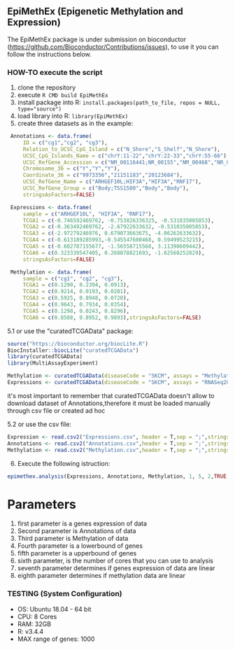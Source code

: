 ## EpiMethEx (Epigenetic Methylation and Expression)
The EpiMethEx package is under submission on bioconductor (https://github.com/Bioconductor/Contributions/issues), to use it you can follow the instructions below.
### HOW-TO execute the script
1. clone the repository
2. execute `R CMD build EpiMethEx`
3. install package into R: `install.packages(path_to_file, repos = NULL, type="source")`
4. load library into R: `library(EpiMethEx)`
5. create three datasets as in the example:

```R
 Annotations <- data.frame(
     ID = c("cg1","cg2", "cg3"),
     Relation_to_UCSC_CpG_Island = c("N_Shore","S_Shelf","N_Shore"),
     UCSC_CpG_Islands_Name = c("chrY:11-22","chrY:22-33","chrY:55-66"),
     UCSC_RefGene_Accession = c("NM_00116441;NR_00155","NM_00468","NR_00292"),
     Chromosome_36 = c("Y","Y","Y"),
     Coordinate_36 = c("9973356","21151183","20123684"),
     UCSC_RefGene_Name = c("ARHGEF10L;HIF3A","HIF3A","RNF17"),
     UCSC_RefGene_Group = c("Body;TSS1500","Body","Body"),
     stringsAsFactors=FALSE)
```
```R
 Expressions <- data.frame(
     sample = c("ARHGEF10L", "HIF3A", "RNF17"),
     TCGA1 = c(-0.746592469762, -0.753826336325, -0.531035005853),
     TCGA2 = c(-0.363492469762, -2.67922633632, -0.531035005853),
     TCGA3 = c(-2.97279246976, 0.679073663675, -4.06262633632),
     TCGA4 = c(-0.613189285993,-0.545547600468, 0.59499523215),
     TCGA5 = c(-0.602787155677, -1.56558715568, 3.11398609442),
     TCGA6 = c(0.323339547405, 0.268878821693, -1.62560252829),
     stringsAsFactors=FALSE)
```
```R
 Methylation <- data.frame(
     sample = c("cg1", "cg2", "cg3"),
     TCGA1 = c(0.1290, 0.2394, 0.0913),
     TCGA2 = c(0.9214, 0.0193, 0.0281),
     TCGA3 = c(0.5925, 0.8948, 0.0720),
     TCGA4 = c(0.9643, 0.7934, 0.0354),
     TCGA5 = c(0.1298, 0.0243, 0.8296),
     TCGA6 = c(0.8508, 0.8952, 0.9893),stringsAsFactors=FALSE)
```
5.1 or use the "curatedTCGAData" package:
```R
source("https://bioconductor.org/biocLite.R")
BiocInstaller::biocLite("curatedTCGAData")
library(curatedTCGAData)
library(MultiAssayExperiment)

Methylation <- curatedTCGAData(diseaseCode = "SKCM", assays = "Methylation", dry.run = F)
Expressions <- curatedTCGAData(diseaseCode = "SKCM", assays = "RNASeq2GeneNorm", dry.run = F)
```
it's most important to remember that curatedTCGAData doesn't allow to download dataset of Annotations,therefore it must be loaded manually through csv file or created ad hoc

5.2 or use the csv file:

```R
Expression <- read.csv2("Expressions.csv", header = T,sep = ";",stringsAsFactors=FALSE)
Annotations <- read.csv2("Annotations.csv",header = T,sep = ";",stringsAsFactors=FALSE)
Methylation <- read.csv2("Methylation.csv",header = T,sep = ";",stringsAsFactors=FALSE)
```
6. Execute the following istruction:
 ```R
 epimethex.analysis(Expressions, Annotations, Methylation, 1, 5, 2,TRUE, TRUE, FALSE)
 ```

# Parameters
1. first parameter is a genes expression of data
2. Second parameter is Annotations of data
3. Third parameter is Methylation of data
4. Fourth parameter is a lowerbound of genes
5. fifth parameter is a upperbound of genes
6. sixth parameter, is the number of cores that you can use to analysis
7. seventh parameter determines if genes expression of data are linear
8. eighth parameter determines if methylation data are linear
### TESTING (System Configuration)
* OS: Ubuntu 18.04 - 64 bit
* CPU: 8 Cores
* RAM: 32GB
* R: v3.4.4
* MAX range of genes: 1000
